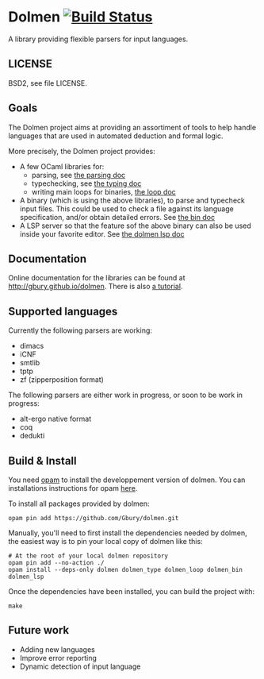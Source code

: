 # Dolmen [![Build Status](https://travis-ci.org/Gbury/dolmen.svg?branch=master)](https://travis-ci.org/Gbury/dolmen)

A library providing flexible parsers for input languages.

## LICENSE

BSD2, see file LICENSE.

## Goals

The Dolmen project aims at providing an assortiment of tools to help
handle languages that are used in automated deduction and formal logic.

More precisely, the Dolmen project provides:
- A few OCaml libraries for:
  - parsing, see [the parsing doc](https://github.com/Gbury/dolmen/tree/master/doc/parsing.md)
  - typechecking, see [the typing doc](https://github.com/Gbury/dolmen/tree/master/doc/type.md)
  - writing main loops for binaries, [the loop doc](https://github.com/Gbury/dolmen/tree/master/doc/loop.md)
- A binary (which is using the above libraries), to parse and typecheck input files.
  This could be used to check a file against its language specification, and/or
  obtain detailed errors. See [the bin doc](https://github.com/Gbury/dolmen/tree/master/doc/bin.md)
- A LSP server so that the feature sof the above binary can also be used inside
  your favorite editor.
  See [the dolmen lsp doc](https://github.com/Gbury/dolmen/tree/master/doc/lsp.md)


## Documentation

Online documentation for the libraries can be found at <http://gbury.github.io/dolmen>.
There is also [a tutorial](https://github.com/Gbury/dolmen/tree/master/doc/tuto.md).

## Supported languages

Currently the following parsers are working:

- dimacs
- iCNF
- smtlib
- tptp
- zf (zipperposition format)

The following parsers are either work in progress, or soon to be
work in progress:

- alt-ergo native format
- coq
- dedukti

## Build & Install

You need [opam](https://opam.ocaml.org/) to install the developpement version of dolmen.
You can installations instructions for opam [here](https://opam.ocaml.org/doc/Install.html).

To install all packages provided by dolmen:

    opam pin add https://github.com/Gbury/dolmen.git

Manually, you'll need to first install the dependencies needed by dolmen, the easiest way
is to pin your local copy of dolmen like this:

    # At the root of your local dolmen repository
    opam pin add --no-action ./
    opam install --deps-only dolmen dolmen_type dolmen_loop dolmen_bin dolmen_lsp

Once the dependencies have been installed, you can build the project with:

    make

## Future work

- Adding new languages
- Improve error reporting
- Dynamic detection of input language

